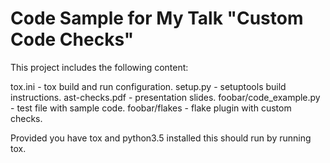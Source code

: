 Code Sample for My Talk "Custom Code Checks"
============================================

This project includes the following content:

tox.ini - tox build and run configuration.
setup.py - setuptools build instructions.
ast-checks.pdf - presentation slides.
foobar/code_example.py - test file with sample code.
foobar/flakes - flake plugin with custom checks.

Provided you have tox and python3.5 installed this should run by running tox.
